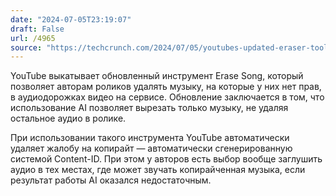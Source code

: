 ```yaml
---
date: "2024-07-05T23:19:07"
draft: False
url: /4965
source: "https://techcrunch.com/2024/07/05/youtubes-updated-eraser-tool-removes-copyrighted-music-without-impacting-other-audio/"
---
```


YouTube выкатывает обновленный инструмент Erase Song, который позволяет авторам роликов удалять музыку, на которые у них нет прав, в аудиодорожках видео на сервисе. Обновление заключается в том, что использование AI позволяет вырезать только музыку, не удаляя остальное аудио в ролике.

При использовании такого инструмента YouTube автоматически удаляет жалобу на копирайт — автоматически сгенерированную системой Content-ID.  При этом у авторов есть выбор вообще заглушить аудио в тех местах, где может звучать копирайченная музыка, если результат работы AI оказался недостаточным.
